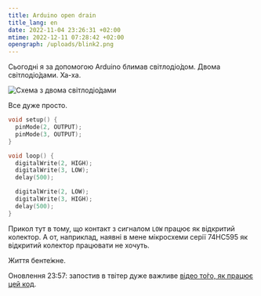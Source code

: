 ```yaml
---
title: Arduino open drain
title_lang: en
date: 2022-11-04 23:26:31 +02:00
mtime: 2022-12-11 07:28:42 +02:00
opengraph: /uploads/blink2.png
---
```


Сьогодні я за допомогою Arduino блимав світлодіо́дом. Двома світлодіо́дами. Ха-ха.

![Схема з двома світлодіо́дами](/uploads/blink2.png)

Все дуже просто.

```cpp
void setup() {
  pinMode(2, OUTPUT);
  pinMode(3, OUTPUT);
}

void loop() {
  digitalWrite(2, HIGH);
  digitalWrite(3, LOW);
  delay(500);

  digitalWrite(2, LOW);
  digitalWrite(3, HIGH);
  delay(500);
}
```

Прикол тут в тому, що контакт з сигналом `LOW` працює як відкритий колектор. А от, наприклад, наявні в мене мікросхеми серії 74HC595 як відкритий колектор працювати не хочуть.

Життя бенте́жне.

Оновлення 23:57: запостив в твітер дуже важливе [відео то́го, як працює цей код][1].

[1]: https://twitter.com/kastaneda/status/1588651416910192640
